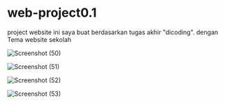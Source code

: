 # web-project0.1
project website ini saya buat berdasarkan tugas akhir "dicoding". dengan Tema website sekolah


![Screenshot (50)](https://github.com/wraleydi/web-project0.1.github.io/assets/166751493/74dc78d2-1004-4460-81e1-ed5af268d3f0)


![Screenshot (51)](https://github.com/wraleydi/web-project0.1.github.io/assets/166751493/4396579f-d017-4464-a7be-6f4e5292ccfc)


![Screenshot (52)](https://github.com/wraleydi/web-project0.1.github.io/assets/166751493/8c16fa59-edb8-46a9-bdb0-eeb01d2b8502)


![Screenshot (53)](https://github.com/wraleydi/web-project0.1.github.io/assets/166751493/c91a2d01-f64f-4f0c-937e-a6d51e6fd3ec)
